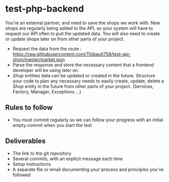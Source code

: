 # test-php-backend

You're an external partner, and need to save the shops we work with.
New shops are regularly being added to the API, so your system will have to request our API often to pull the updated data.
You will also need to create or update shops later on from other parts of your project.

- Request the data from the route : https://raw.githubusercontent.com/Thibault758/test-api-shop/master/market.json
- Parse the response and store the necessary content that a frontend developer will be using later on.
- *Shop* entities data can be updated or created in the future. Structure your code to plan any necessary needs to easily create, update, delete a *Shop* entity in the future from other parts of your project. (Services, Factory, Manager, Exceptions ...) 

## Rules to follow
- You must commit regularly so we can follow your progress with an initial empty commit when you start the test

## Deliverables

- The link to the git repository
- Several commits, with an explicit message each time
- Setup instructions.
- A separate file or email documenting your process and principles you've followed
